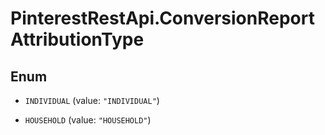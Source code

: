 # PinterestRestApi.ConversionReportAttributionType

## Enum


* `INDIVIDUAL` (value: `"INDIVIDUAL"`)

* `HOUSEHOLD` (value: `"HOUSEHOLD"`)


